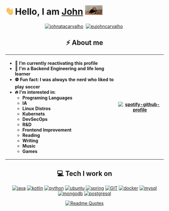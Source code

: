 <h1> <img src="assets/images/waving-hand-joypixels.gif" height="30px">Hello, I am <a href="https://github.com/johnatacarvalho">John</a> <img height="30px" src="assets/images/dog-laptop.gif"></h1>
</h1>

<p align="center">
<a href="https://www.linkedin.com/in/johnata-carvalho-3b634110/" target="blank"><img align="center" src="https://cdn.jsdelivr.net/npm/simple-icons@3.0.1/icons/linkedin.svg" alt="johnatacarvalho" height="30" width="30" /></a>&nbsp;
<a href="https://twitter.com/eujohncarvalho" target="blank"><img align="center" src="https://cdn.jsdelivr.net/npm/simple-icons@3.0.1/icons/twitter.svg" alt="eujohncarvalho" height="30" width="30" /></a>&nbsp;
</p>

<h2 align="center">⚡️ About me</h3>

<table border=0px>
    <tr>
        <th>
            <ul align="left" dir="auto">
                <li>🔭 I’m currently reactivating this profile</li>
                <li>🏦 I'm a Backend Engineering and life long learner</li>
                <li>⚽ Fun fact: I was always the nerd who liked to play soccer</li>
                <li>🔥 I'm interested in: 
                    <ul dir="auto">
                        <li>Programing Languages</li>
                        <li>IA</li>
                        <li>Linux Distros</li>
                        <li>Kubernets</li>
                        <li>DevSecOps</li>
                        <li>R&D</li>
                        <li>Frontend Improvement</li>
                        <li>Reading</li>
                        <li>Writing</li>
                        <li>Music</li>
                        <li>Games</li>
                    </ul>
                </li>
            </ul>
        </th>
        <th>
            <a href="https://spotify-github-profile.vercel.app/api/view?uid=johnata&redirect=false">
            <img src="https://spotify-github-profile.vercel.app/api/view?uid=johnata&cover_image=true&theme=default&show_offline=false&background_color=121212" alt="spotify-github-profile">
            </a>
        </th>
    </tr>
</table>

<h2 align="center">💻 Tech I work on</h3>

<p align="center">
      <a href="https://www.java.com"><img src="https://www.vectorlogo.zone/logos/java/java-icon.svg" alt="java" width="45" height="45"/></a>
      <a href="https://kotlinlang.org"><img src="https://www.vectorlogo.zone/logos/kotlinlang/kotlinlang-icon.svg" alt="kotlin" width="45" height="45"/></a> 
      <a href="https://www.python.org"><img src="https://www.vectorlogo.zone/logos/python/python-icon.svg" alt="python" width="45" height="45"/></a>
      <a href="https://ubuntu.com/"><img src="https://www.vectorlogo.zone/logos/ubuntu/ubuntu-icon.svg" alt="ubuntu" width="45" height="45"/></a>
      <a href="https://spring.io/"><img src="https://www.vectorlogo.zone/logos/springio/springio-icon.svg" alt="spring" width="45" height="45"/></a>
      <a href="https://git-scm.com/"><img src="https://www.vectorlogo.zone/logos/git-scm/git-scm-icon.svg" alt="GIT" width="45" height="45"/></a>
      <a href="https://www.docker.com/"><img src="https://www.vectorlogo.zone/logos/docker/docker-official.svg" alt="docker" width="45" height="45"/></a>
      <a href="https://www.mysql.com/"><img src="https://www.vectorlogo.zone/logos/mysql/mysql-icon.svg" alt="mysql" width="45" height="45"/></a>
      <a href="https://www.mongodb.com/"><img src="https://www.vectorlogo.zone/logos/mongodb/mongodb-icon.svg" alt="mongodb" width="45" height="45"/></a>
      <a href="https://www.postgresql.org/"><img src="https://www.vectorlogo.zone/logos/postgresql/postgresql-icon.svg" alt="postgresql" width="45" height="45"/></a>
</p>

<p align="center"><a href="https://quotes-github-readme.vercel.app/api?type=horizontal&theme=dracula">
    <img src="https://quotes-github-readme.vercel.app/api?type=horizontal&theme=dracula" alt="Readme Quotes">
</a></p>